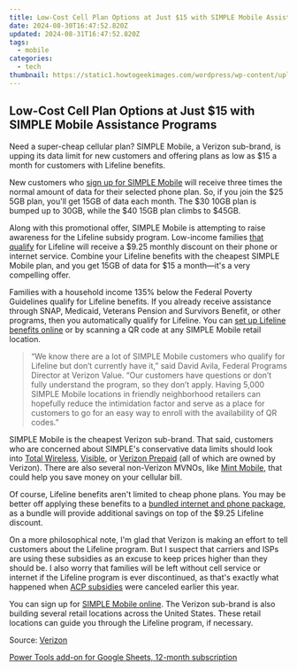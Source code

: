 ```yaml
---
title: Low-Cost Cell Plan Options at Just $15 with SIMPLE Mobile Assistance Programs
date: 2024-08-30T16:47:52.820Z
updated: 2024-08-31T16:47:52.820Z
tags:
  - mobile
categories:
  - tech
thumbnail: https://static1.howtogeekimages.com/wordpress/wp-content/uploads/2024/08/54.jpg
---
```


## Low-Cost Cell Plan Options at Just $15 with SIMPLE Mobile Assistance Programs

Need a super-cheap cellular plan? SIMPLE Mobile, a Verizon sub-brand, is upping its data limit for new customers and offering plans as low as $15 a month for customers with Lifeline benefits.

 New customers who [sign up for SIMPLE Mobile](https://www.simplemobile.com/) will receive three times the normal amount of data for their selected phone plan. So, if you join the $25 5GB plan, you'll get 15GB of data each month. The $30 10GB plan is bumped up to 30GB, while the $40 15GB plan climbs to $45GB.

 Along with this promotional offer, SIMPLE Mobile is attempting to raise awareness for the Lifeline subsidy program. Low-income families [that qualify](https://www.lifelinesupport.org/do-i-qualify/) for Lifeline will receive a $9.25 monthly discount on their phone or internet service. Combine your Lifeline benefits with the cheapest SIMPLE Mobile plan, and you get 15GB of data for $15 a month—it's a very compelling offer.

 Families with a household income 135% below the Federal Poverty Guidelines qualify for Lifeline benefits. If you already receive assistance through SNAP, Medicaid, Veterans Pension and Survivors Benefit, or other programs, then you automatically qualify for Lifeline. You can [set up Lifeline benefits online](https://www.lifelinesupport.org/) or by scanning a QR code at any SIMPLE Mobile retail location.

> “We know there are a lot of SIMPLE Mobile customers who qualify for Lifeline but don’t currently have it,” said David Avila, Federal Programs Director at Verizon Value. “Our customers have questions or don’t fully understand the program, so they don’t apply. Having 5,000 SIMPLE Mobile locations in friendly neighborhood retailers can hopefully reduce the intimidation factor and serve as a place for customers to go for an easy way to enroll with the availability of QR codes.”

 SIMPLE Mobile is the cheapest Verizon sub-brand. That said, customers who are concerned about SIMPLE's conservative data limits should look into [Total Wireless](https://android-transfer.techidaily.com/how-to-transfer-photos-from-samsung-galaxy-a05s-to-samsung-galaxy-s21-ultra-drfone-by-drfone-transfer-from-android-transfer-from-android/), [Visible](https://extra-information.techidaily.com/unraveling-the-expertise-within-polarrs-photography-suite/), or [Verizon Prepaid](https://www.anrdoezrs.net/links/3607085/type/dlg/sid/UUhtgUeUpU2004578/https://www.verizon.com/prepaid/) (all of which are owned by Verizon). There are also several non-Verizon MVNOs, like [Mint Mobile](https://mint-mobile.58dp.net/c/156932/444520/7915?subId1=UUhtgUeUpU2004578&subId2=ehtg&u=https%3A%2F%2Fwww.mintmobile.com%2F), that could help you save money on your cellular bill.

 Of course, Lifeline benefits aren't limited to cheap phone plans. You may be better off applying these benefits to a [bundled internet and phone package](https://www.highspeedinternet.com/resources/best-internet-and-mobile-bundles), as a bundle will provide additional savings on top of the $9.25 Lifeline discount.

 On a more philosophical note, I'm glad that Verizon is making an effort to tell customers about the Lifeline program. But I suspect that carriers and ISPs are using these subsidies as an excuse to keep prices higher than they should be. I also worry that families will be left without cell service or internet if the Lifeline program is ever discontinued, as that's exactly what happened when [ACP subsidies](https://www.cnet.com/home/internet/affordable-connectivity-program-discontinued/) were canceled earlier this year.

 You can sign up for [SIMPLE Mobile online](https://www.simplemobile.com/). The Verizon sub-brand is also building several retail locations across the United States. These retail locations can guide you through the Lifeline program, if necessary.

 Source: [Verizon](https://www.anrdoezrs.net/links/3607085/type/dlg/sid/UUhtgUeUpU2004578/https://www.verizon.com/about/news/simple-mobile-lifeline)

<ins class="adsbygoogle"
     style="display:block"
     data-ad-format="autorelaxed"
     data-ad-client="ca-pub-7571918770474297"
     data-ad-slot="1223367746"></ins>



<ins class="adsbygoogle"
     style="display:block"
     data-ad-client="ca-pub-7571918770474297"
     data-ad-slot="8358498916"
     data-ad-format="auto"
     data-full-width-responsive="true"></ins>



<!-- affiliate ads begin -->
<a href="https://secure.2checkout.com/order/checkout.php?PRODS=4721564&QTY=1&AFFILIATE=108875&CART=1">Power Tools add-on for Google Sheets, 12-month subscription</a>
<!-- affiliate ads end -->